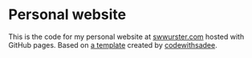 # Personal website

This is the code for my personal website at [swwurster.com](swwurster.com) hosted with GitHub pages.
Based on [a template](https://github.com/codewithsadee/vcard-personal-portfolio) created by [codewithsadee](https://github.com/codewithsadee).

